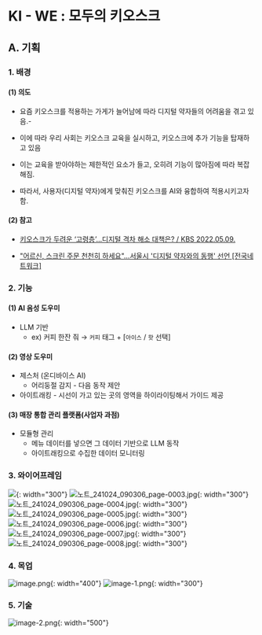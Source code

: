 # KI - WE : 모두의 키오스크

## A. 기획

### 1. 배경

#### (1) 의도

- 요즘 키오스크를 적용하는 가게가 늘어남에 따라 디지털 약자들의 어려움을 겪고 있음.- 

- 이에 따라 우리 사회는 키오스크 교육을 실시하고, 키오스크에 추가 기능을 탑재하고 있음

- 이는 교육을 받아야하는 제한적인 요소가 들고, 오히려 기능이 많아짐에 따라 복잡해짐.

- 따라서, 사용자(디지털 약자)에게 맞춰진 키오스크를 AI와 융합하여 적용시키고자 함.

#### (2) 참고

- [키오스크가 두려운 ‘고령층’…디지털 격차 해소 대책은? / KBS 2022.05.09.](https://www.youtube.com/watch?v=u_UqKOiXRtA)

- ["어르신, 스크린 주문 천천히 하세요"…서울시 '디지털 약자와의 동행' 선언 [전국네트워크]](https://www.youtube.com/watch?v=fkxeY3qlV0M)



### 2. 기능

#### (1) AI 음성 도우미

- LLM 기반
  - ex) 커피 한잔 줘
    → `커피` 태그 + [`아이스` / `핫` 선택]

#### (2) 영상 도우미

- 제스처 (온디바이스 AI)
  - 어리둥절 감지 - 다음 동작 제안
- 아이트래킹 - 시선이 가고 있는 곳의 영역을 하이라이팅해서 가이드 제공

#### (3) 매장 통합 관리 플랫폼(사업자 과점)

- 모듈형 관리
  - 메뉴 데이터를 넣으면 그 데이터 기반으로 LLM 동작
  - 아이트래킹으로 수집한 데이터 모니터링

### 3. 와이어프레임
![](./노트_241024_090306_page-0002.jpg){: width="300"}
![노트_241024_090306_page-0003.jpg](./노트_241024_090306_page-0003.jpg){: width="300"}
![노트_241024_090306_page-0004.jpg](./노트_241024_090306_page-0004.jpg){: width="300"}
![노트_241024_090306_page-0005.jpg](./노트_241024_090306_page-0005.jpg){: width="300"}
![노트_241024_090306_page-0006.jpg](./노트_241024_090306_page-0006.jpg){: width="300"}
![노트_241024_090306_page-0007.jpg](./노트_241024_090306_page-0007.jpg){: width="300"}
![노트_241024_090306_page-0008.jpg](./노트_241024_090306_page-0008.jpg){: width="300"}
### 4. 목업
![image.png](./image.png){: width="400"}
![image-1.png](./image-1.png){: width="300"}


### 5. 기술
![image-2.png](./image-2.png){: width="500"}




